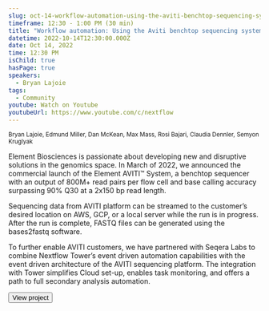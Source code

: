 ```yaml
---
slug: oct-14-workflow-automation-using-the-aviti-benchtop-sequencing-system-and-nextflow-tower
timeframe: 12:30 - 1:00 PM (30 min)
title: "Workflow automation: Using the Aviti benchtop sequencing system and Nextflow Tower"
datetime: 2022-10-14T12:30:00.000Z
date: Oct 14, 2022
time: 12:30 PM
isChild: true
hasPage: true
speakers:
  - Bryan Lajoie
tags:
  - Community
youtube: Watch on Youtube
youtubeUrl: https://www.youtube.com/c/nextflow
---
```

<div className="mb-4">
  <small className="typo-small">
    Bryan Lajoie, Edmund Miller, Dan McKean, Max Mass, Rosi Bajari, Claudia Dennler, Semyon Kruglyak
  </small>
</div>

Element Biosciences is passionate about developing new and disruptive solutions in the genomics space.  In March of 2022, we announced the commercial launch of the Element AVITI™ System, a benchtop sequencer with an output of 800M+ read pairs per flow cell and base calling accuracy surpassing 90% Q30 at a 2x150 bp read length.   

Sequencing data from AVITI platform can be streamed to the customer’s desired location on AWS, GCP, or a local server while the run is in progress.  After the run is complete, FASTQ files can be generated using the bases2fastq software.

To further enable AVITI customers, we have partnered with Seqera Labs to combine Nextflow Tower’s event driven automation capabilities with the event driven architecture of the AVITI sequencing platform.  The integration with Tower simplifies Cloud set-up, enables task monitoring, and offers a path to full secondary analysis automation.

<div>
  <Button to="https://www.elementbiosciences.com/blog" variant="secondary" size="md" arrow>
    View project
  </Button>
</div>
